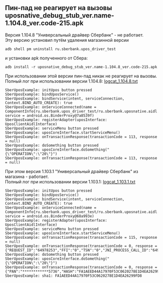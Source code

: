 ## Пин-пад не реагирует на вызовы uposnative_debug_stub_ver.name-1.104.8_ver.code-215.apk

Версия 1.104.8 "Универсальный драйвер Сбербанк" - не работает.<br/>
Эту версию установил путём удаления магазинной версии
```
adb shell pm uninstall ru.sberbank.upos_driver_test
```
и установки apk полученного от Сбера:
```
adb install -r uposnative_debug_stub_ver.name-1.104.8_ver.code-215.apk
```
При использовании этой версии пин-пад никак не реагирует на вызовы.<br/>
Полный лог при использовании версии 1.104.8: [logcat_1.104.8.txt](logcat_1.104.8.txt)
```
SberUposExample: initUpos button pressed
SberUposExample: bindUposService()
SberUposExample: bindService(intent, serviceConnection, Context.BIND_AUTO_CREATE): true
SberUposExample: onServiceConnected(name = ComponentInfo{ru.sberbank.upos_driver_test/ru.sberbank.uposnative.aidl.UposVspClientAidlService}, service = android.os.BinderProxy@7a8539f)
SberUposExample: registerAdapter(uposInterface: UposClientAidlInterface)
SberUposExample: serviceMenu button pressed
SberUposExample: uposCoreInterface.startServiceMenu()
SberUposExample: onTransactionResponse(transactionCode = 113, response = null)
SberUposExample: doSomething button pressed
SberUposExample: uposCoreInterface.doSomething("{\"OPERATION\":\"20\"}")
SberUposExample: onTransactionResponse(transactionCode = 113, response = null)
```

При этом версия 1.103.1 "Универсальный драйвер Сбербанк" из магазина - работает.<br/>
Полный лог при использовании версии 1.103.1: [logcat_1.103.1.txt](logcat_1.103.1.txt)
```
SberUposExample: initUpos button pressed
SberUposExample: bindUposService()
SberUposExample: bindService(intent, serviceConnection, Context.BIND_AUTO_CREATE): true
SberUposExample: onServiceConnected(name = ComponentInfo{ru.sberbank.upos_driver_test/ru.sberbank.uposnative.aidl.UposVspClientAidlService}, service = android.os.BinderProxy@68a993e)
SberUposExample: registerAdapter(uposInterface: UposClientAidlInterface)
SberUposExample: serviceMenu button pressed
SberUposExample: uposCoreInterface.startServiceMenu()
SberUposExample: onTransactionResponse(transactionCode = 115, response = null)
SberUposExample: onTransactionResponse(transactionCode = 0, response = {"REQUEST_ID":"64978253","FFI":"0","TSN":"0","JNI_PROCESS_CALL_ID":"64978253","TOKEN_IS_OWN":"0","ENTRY_MODE":"D","ERROR":"0"})
SberUposExample: doSomething button pressed
SberUposExample: uposCoreInterface.doSomething("{\"OPERATION\":\"20\"}")
SberUposExample: onTransactionResponse(transactionCode = 0, response = {"PAN":"************5736","HASH":"FA1AEED44A17970F53C0620278E1D4EA26299FD8","HASH256":"A957D59B575E43F14909C13C4B0FA86DDD788A2A86EDF9FF237D396C4F501168","REQUEST_ID":"171166996","FFI":"0","TSN":"0","JNI_PROCESS_CALL_ID":"171166996","HASH_ALGO":"sha1","IS_OWN":"0","TOKEN_IS_OWN":"0","DATE":"00.00.2024","TID":"00500436","ENTRY_MODE":"D","AMOUNT":"0","AMOUNT_C":"0","FLAGS":"0","EXP_DATE":"0600","PIL_OP_TYPE":"255","ERROR":"0","CARD_ID":"10"})
SberUposExample: sha1: FA1AEED44A17970F53C0620278E1D4EA26299FD8
```

